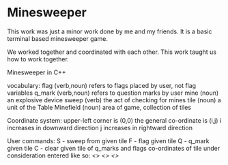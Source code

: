# Minesweeper


This work was just a minor work done by me and my friends. It is a basic terminal based minesweeper game.

We worked together and coordinated with each other. This work taught us how to work together.

Minesweeper in C++

vocabulary:
flag         (verb,noun) refers to flags placed by user, not flag variables
q_mark       (verb,noun) refers to question marks by user
mine         (noun) an explosive device
sweep        (verb) the act of checking for mines
tile         (noun) a unit of the Table
Minefield    (noun) area of game, collection of tiles

Coordinate system:
upper-left corner is (0,0)
the general co-ordinate is (i,j)
i increases in downward direction
j increases in rightward direction

User commands:
S - sweep from given tile
F - flag given tile
Q - q_mark given tile
C - clear given tile of q_marks and flags
co-ordinates of tile under consideration entered like so: <<command>> <<i>> <<j>>
